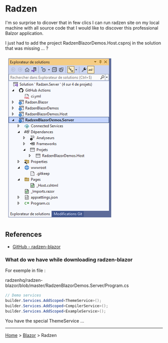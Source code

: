 # Radzen

I'm so surprise to dicover that in few clics I can run radzen site on my local machine with all source code that I would like to discover this professional Balzor application.

I just had to add the project RadzenBlazorDemos.Host.csproj in the solution that was missing ... ?

<img style="margin: 10px" src="images/2023-03-30_03h59_59.png" alt="Template Studio Radzen" />

## References

- [GitHub - radzen-blazor](https://github.com/radzenhq/radzen-blazor)

### What do we have while downloading radzen-blazor

For exemple in file :

radzenhq/radzen-blazor/blob/master/RadzenBlazorDemos.Server/Program.cs

```csharp
// Demo services
builder.Services.AddScoped<ThemeService>();
builder.Services.AddScoped<CompilerService>();
builder.Services.AddScoped<ExampleService>();
```

You have the special ThemeService ...

---

[Home](../../) > [Blazor](../) > Radzen
